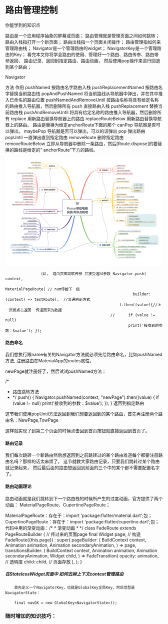 # 路由管理控制
  你能学到的知识点  
  
  路由是一个应用程序抽象的屏幕或页面；
  路由管理就是管理页面之间如何跳转；
  路由入栈指打开一个新页面；
  路由出栈指一个页面关闭操作；
  路由管理指如何来管理路由栈；
  Navigator是一个管理路由的widget；
  NavigatorKey是一个管理路由的Key；
  看完本文你将学会路由的使用、管理好一个路由、路由传参、路由带参返回、 路由记录、返回到指定路由、路由动画， 然后使用pop操作来进行回退到某个路由；

Navigator

方法	作用
pushNamed	按路由名字路由入栈
pushReplacementNamed	按路由名字替换当前路由栈
popAndPushNamed	将当前路线从导航器中弹出，并在其中推入已命名的路由位置
pushNamedAndRemoveUntil	按路由名称将具有给定名称的路由推入导航器，然后删除所有
push	直接路由入栈
pushReplacement	替换当前路由栈
pushAndRemoveUntil	将具有给定名称的路由推入导航器，然后删除所有
replace	用新路由替换导航器上的路由
replaceRouteBelow	用新路由替换导航器上的路由。 路由是替换为给定anchorRoute下面的那个
canPop	导航器是否可以弹出。
maybePop	导航器是否可以弹出，可以的话弹出
pop	弹出路由
popUntil	一直弹出直到指定路由
removeRoute	删除指定路由
removeRouteBelow	立即从导航器中删除一条路由，然后[Route.dispose]的要替换的路线是给定的“ anchorRoute”下方的路线。


![image](https://github.com/1136346879/Image_Assert/blob/master/Flutter%E7%A7%BB%E5%8A%A8%E7%94%B5%E5%95%86%E5%AE%9E%E6%88%98-%E7%9F%A5%E8%AF%86%E7%82%B9%E6%A2%B3%E7%90%86.png)

                   （4）， 路由页面跳转传参 并接受返回参数 Navigator.push( context,
                                                         MaterialPageRoute( // num传给下一级
                                                             builder: (context) => testRoute),  //普通刷新方式
                                                       ).then((value){//上一页面点击返回  传递回来的数据
                                                   //      if (value != null)
                                                           print('接收到的参数：$value'); });

#### 路由命名

我们想执行跟name有关的Navigator方法就必须先给路由命名，比如pushNamed方法, 注册路由在MaterialApp的routes属性，

newPage就注册好了，然后试试pushNamed方法：

/*
 * 路由跳转方法
 * */
push() {
  Navigator.pushNamed(context, "newPage").then((value) {
    if (value != null) print('接收到的参数：$value');
  });
}
返回到指定路由

这节我们使用popUntil方法返回到我们想要返回到的某个路由，首先再注册两个路由名：NewPage,TowPage

这样就实现了到第二个页面的时候点击回到首页按钮就直接返回到首页了。
#### 路由记录
我们每次跳转一个新路由然后想返回到之前跳转过的某个路由难道每个都要注册路由名吗？那样的话太麻烦了， 
这节就教大家路由记录，只要我们跳转过某个路由就记录起来， 然后最后面的路由想返回到前面的三个中的某个都不需要配置名字了。
#### 路由动画理论

 路由动画就是我们跳转到下一个路由栈的时候所产生的过度动画，官方提供了两个动画： MaterialPageRoute、CupertinoPageRoute；
 
 MaterialPageRoute：存在于：import 'package:flutter/material.dart';包；
 CupertinoPageRoute：存在于：import 'package:flutter/cupertino.dart';包；
代码中用的渐变动画：/*
                  * 渐变动画
                  * */
                  class FadeRoute extends PageRouteBuilder {
                    // 传过来的页面page
                    final Widget page;
                    // 构造
                    FadeRoute({this.page})
                        : super(
                      pageBuilder: (
                          BuildContext context,
                          Animation<double> animation,
                          Animation<double> secondaryAnimation,
                          ) =>
                      page,
                      transitionsBuilder: (
                          BuildContext context,
                          Animation<double> animation,
                          Animation<double> secondaryAnimation,
                          Widget child,
                          ) =>
                          FadeTransition(
                            opacity: animation, // 透明度
                            child: child, // 页面存放
                          ),
                    );
                  }
##### 在StatelessWidget页面中  如何去掉上下文context管理路由
        
        首先定义一个NavigatorKey，也就是GlobalKey全局Key，然后范型是NavigatorState：
        
        final navGK = new GlobalKey<NavigatorState>();
### 随时增加的知识技巧：


